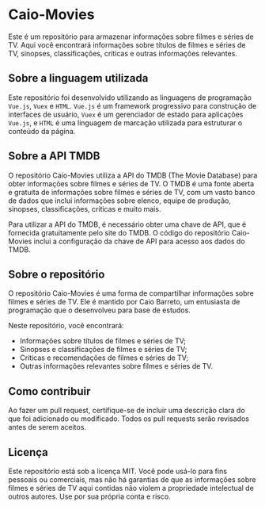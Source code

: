 # Caio-Movies

Este é um repositório para armazenar informações sobre filmes e séries de TV. Aqui você encontrará informações sobre títulos de filmes e séries de TV, sinopses, classificações, críticas e outras informações relevantes.

## Sobre a linguagem utilizada

Este repositório foi desenvolvido utilizando as linguagens de programação `Vue.js`, `Vuex` e `HTML`. `Vue.js` é um framework progressivo para construção de interfaces de usuário, `Vuex` é um gerenciador de estado para aplicações `Vue.js`, e `HTML` é uma linguagem de marcação utilizada para estruturar o conteúdo da página.

## Sobre a API TMDB

O repositório Caio-Movies utiliza a API do TMDB (The Movie Database) para obter informações sobre filmes e séries de TV. O TMDB é uma fonte aberta e gratuita de informações sobre filmes e séries de TV, com um vasto banco de dados que inclui informações sobre elenco, equipe de produção, sinopses, classificações, críticas e muito mais.

Para utilizar a API do TMDB, é necessário obter uma chave de API, que é fornecida gratuitamente pelo site do TMDB. O código do repositório Caio-Movies inclui a configuração da chave de API para acesso aos dados do TMDB.

## Sobre o repositório

O repositório Caio-Movies é uma forma de compartilhar informações sobre filmes e séries de TV. Ele é mantido por Caio Barreto, um entusiasta de programação que o desenvolveu para base de estudos.

Neste repositório, você encontrará:

- Informações sobre títulos de filmes e séries de TV;
- Sinopses e classificações de filmes e séries de TV;
- Críticas e recomendações de filmes e séries de TV;
- Outras informações relevantes sobre filmes e séries de TV.

## Como contribuir

Ao fazer um pull request, certifique-se de incluir uma descrição clara do que foi adicionado ou modificado. Todos os pull requests serão revisados antes de serem aceitos.

## Licença

Este repositório está sob a licença MIT. Você pode usá-lo para fins pessoais ou comerciais, mas não há garantias de que as informações sobre filmes e séries de TV aqui contidas não violem a propriedade intelectual de outros autores. Use por sua própria conta e risco.
